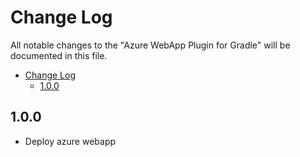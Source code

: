 # Change Log
All notable changes to the "Azure WebApp Plugin for Gradle" will be documented in this file.
- [Change Log](#change-log)
  - [1.0.0](#100)

## 1.0.0
- Deploy azure webapp
